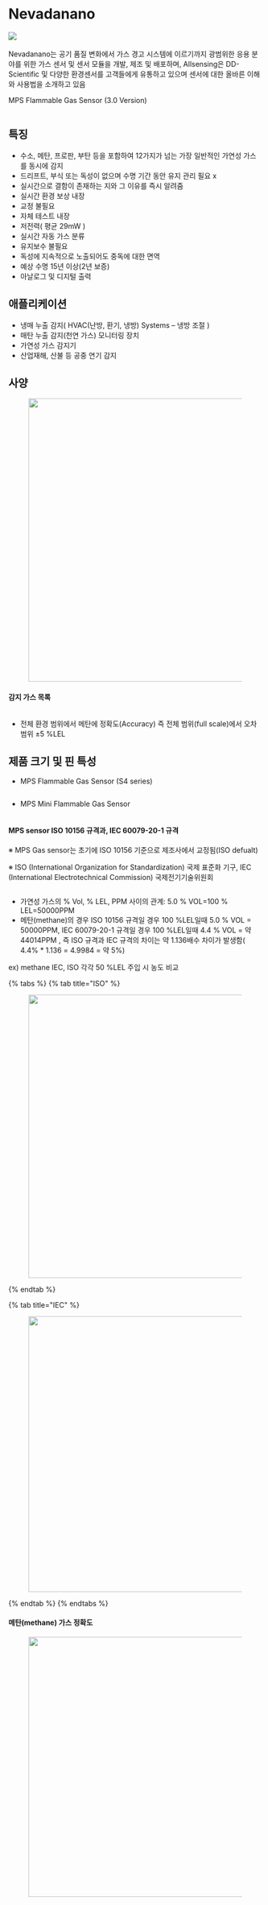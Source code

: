 # Nevadanano

​![](https://files.gitbook.com/v0/b/gitbook-x-prod.appspot.com/o/spaces%2FQCE5cN34KWHXj4MJcrQj%2Fuploads%2FgtBRsL6YPomijQgsJP7k%2Fimage.png?alt=media\&token=4d70276e-ec73-442d-84da-39cebae8e196)​

Nevadanano는 공기 품질 변화에서 가스 경고 시스템에 이르기까지 광범위한 응용 분야를 위한 가스 센서 및 센서 모듈을 개발, 제조 및 배포하며, Allsensing은 DD-Scientific 및 다양한 환경센서를 고객들에게 유통하고 있으며 센서에 대한 올바른 이해와 사용법을 소개하고 있음

MPS Flammable Gas Sensor (3.0 Version)

<figure><img src="../../.gitbook/assets/MPS_Main_pic.PNG" alt=""><figcaption></figcaption></figure>

## 특징

* 수소, 메탄, 프로판, 부탄 등을 포함하여 12가지가 넘는 가장 일반적인 가연성 가스를 동시에 감지
* 드리프트, 부식 또는 독성이 없으며 수명 기간 동안 유지 관리 필요 x
* 실시간으로 결함이 존재하는 지와 그 이유를 즉시 알려줌
* 실시간 환경 보상 내장
* 교정 불필요
* 자체 테스트 내장
* 저전력( 평균 29mW )
* 실시간 자동 가스 분류
* 유지보수 불필요
* 독성에 지속적으로 노출되어도 중독에 대한 면역
* 예상 수명 15년 이상(2년 보증)
* 아날로그 및 디지털 출력

## 애플리케이션

* 냉매 누출 감지( HVAC(난방, 환기, 냉방) Systems – 냉방 조절 )
* 매탄 누출 감지(천연 가스) 모니터링 장치
* 가연성 가스 감지기
* 산업재해, 산불 등 공중 연기 감지

## 사양

<figure><img src="../../.gitbook/assets/MPS_사양.PNG" alt="" width="563"><figcaption></figcaption></figure>

#### 감지 가스 목록

<figure><img src="../../.gitbook/assets/Nevadanano_감지가스표.PNG" alt=""><figcaption></figcaption></figure>

* 전체 환경 범위에서 메탄에 정확도(Accuracy) 즉 전체 범위(full scale)에서 오차범위 ±5 %LEL &#x20;

## 제품 크기 및 핀 특성

* MPS Flammable Gas Sensor (S4 series)

<figure><img src="../../.gitbook/assets/MPS_pinmap.PNG" alt=""><figcaption></figcaption></figure>

* MPS Mini Flammable Gas Sensor

<figure><img src="../../.gitbook/assets/MPS_Mini_Pinmap.PNG" alt=""><figcaption></figcaption></figure>

#### MPS sensor ISO 10156 규격과, IEC 60079-20-1 규격

※     MPS Gas sensor는 초기에 ISO 10156 기준으로 제조사에서 교정됨(ISO defualt)

※     ISO (International Organization for Standardization) 국제 표준화 기구, IEC (International Electrotechnical Commission) 국제전기기술위원회

<figure><img src="../../.gitbook/assets/MPS_IEC_ISO_표.PNG" alt=""><figcaption></figcaption></figure>

* 가연성 가스의 % Vol, % LEL, PPM 사이의 관계: 5.0 % VOL=100 % LEL=50000PPM
* 메탄(methane)의 경우 ISO 10156 규격일 경우 100 %LEL일때 5.0 % VOL = 50000PPM, IEC 60079-20-1 규격일 경우 100 %LEL일때 4.4 % VOL = 약 44014PPM , 즉 ISO 규격과 IEC 규격의 차이는 약 1.136배수 차이가 발생함( 4.4% \* 1.136 = 4.9984 = 약 5%)

ex) methane IEC, ISO 각각  50 %LEL 주입 시 농도 비교

{% tabs %}
{% tab title="ISO" %}
<figure><img src="../../.gitbook/assets/ISO_시리얼모니터.PNG" alt="" width="563"><figcaption></figcaption></figure>
{% endtab %}

{% tab title="IEC" %}
<figure><img src="../../.gitbook/assets/IEC_시리얼 모니터.PNG" alt="" width="548"><figcaption></figcaption></figure>
{% endtab %}
{% endtabs %}



#### 메탄(methane) 가스 정확도

<figure><img src="../../.gitbook/assets/Methane_주입가스농도.PNG" alt="" width="517"><figcaption></figcaption></figure>































